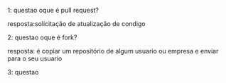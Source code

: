 1: questao
oque é pull request?

resposta:solicitação de atualização de condigo

2: questao
oque é fork?

resposta: é copiar um repositório de algum usuario ou empresa e enviar para o seu usuario

3: questao
